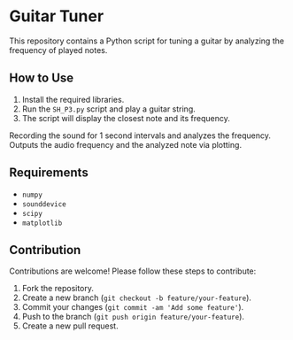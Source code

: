 # Guitar Tuner

This repository contains a Python script for tuning a guitar by analyzing the frequency of played notes.

## How to Use

1. Install the required libraries.
2. Run the `SH_P3.py` script and play a guitar string.
3. The script will display the closest note and its frequency.

Recording the sound for 1 second intervals and analyzes the frequency.
Outputs the audio frequency and the analyzed note via plotting.

## Requirements

- `numpy`
- `sounddevice`
- `scipy`
- `matplotlib`

## Contribution

Contributions are welcome! Please follow these steps to contribute:

1. Fork the repository.
2. Create a new branch (`git checkout -b feature/your-feature`).
3. Commit your changes (`git commit -am 'Add some feature'`).
4. Push to the branch (`git push origin feature/your-feature`).
5. Create a new pull request.
